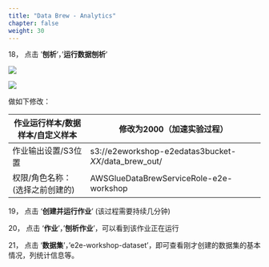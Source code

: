 ```yaml
---
title: "Data Brew - Analytics"
chapter: false
weight: 30
---
```


18，    点击 ’**刨析**’，’**运行数据刨析**’

![](/images/LakeHouse/3_1_6_brew_analytics-s3.png)

![](/images/LakeHouse/3_1_6_brew_analytics-iam.png)

做如下修改：

| 作业运行样本/数据样本/自定义样本 | 修改为2000（加速实验过程）                           |
| -------------------------------- | ---------------------------------------------------- |
| 作业输出设置/S3位置              | s3://e2eworkshop-e2edatas3bucket-*XX*/data_brew_out/ |
| 权限/角色名称：(选择之前创建的)  | AWSGlueDataBrewServiceRole-e2e-workshop              |

19，    点击 ‘**创建并运行作业**’ (该过程需要持续几分钟)

20，    点击 ‘**作业**’，’**刨析作业**’，可以看到该作业正在运行

21，    点击 ‘**数据集**’，’e2e-workshop-dataset’，即可查看刚才创建的数据集的基本情况，列统计信息等。
